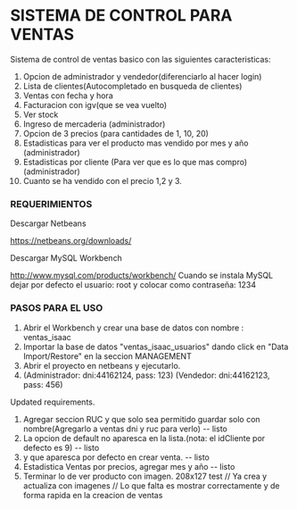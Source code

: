 ﻿# SISTEMA DE CONTROL PARA VENTAS #

Sistema de control de ventas basico con las siguientes caracteristicas:

1. Opcion de administrador y vendedor(diferenciarlo al hacer login)
2. Lista de clientes(Autocompletado en busqueda de clientes) 
3. Ventas con fecha y hora 
4. Facturacion con igv(que se vea vuelto) 
5. Ver stock 
6. Ingreso de mercaderia (administrador) 
7. Opcion de 3 precios (para cantidades de 1, 10, 20) 
8. Estadisticas para ver el producto mas vendido por mes y año (administrador) 
9. Estadisticas por cliente (Para ver que es lo que mas compro) (administrador) 
10. Cuanto se ha vendido con el precio 1,2 y 3. 

### REQUERIMIENTOS ###

Descargar Netbeans

https://netbeans.org/downloads/

Descargar MySQL Workbench

http://www.mysql.com/products/workbench/
Cuando se instala MySQL dejar por defecto el usuario: root
y colocar como contraseña: 1234

### PASOS PARA EL USO ###

1. Abrir el Workbench y crear una base de datos con nombre : ventas_isaac
2. Importar la base de datos "ventas_isaac_usuarios" dando click en "Data Import/Restore" en la seccion MANAGEMENT
3. Abrir el proyecto en netbeans y ejecutarlo.
4. (Administrador: dni:44162124, pass: 123)  (Vendedor: dni:44162123, pass: 456)

Updated requirements.

1. Agregar seccion RUC y que solo sea permitido guardar solo con nombre(Agregarlo a ventas dni y ruc para verlo) -- listo
2. La opcion de default no aparesca en la lista.(nota: el idCliente por defecto es 9) -- listo
3. y que aparesca por defecto en crear venta. -- listo
4. Estadistica Ventas por precios, agregar mes y año -- listo
5. Terminar lo de ver producto con imagen. 208x127 test
// Ya crea y actualiza con imagenes
// Lo que falta es mostrar correctamente y de forma rapida en la creacion de ventas
